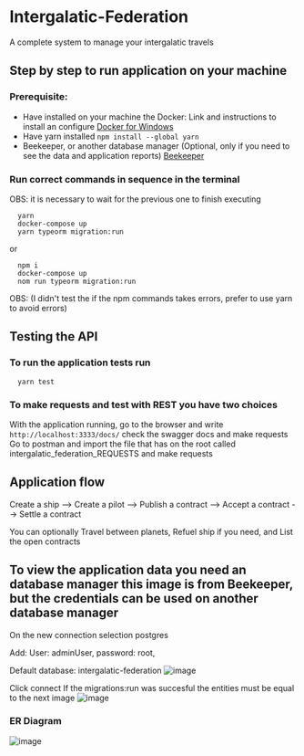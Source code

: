 # Intergalatic-Federation
A complete system to manage your intergalatic travels


## Step by step to run application on your machine
### Prerequisite:
  * Have installed on your machine the Docker: Link and instructions to install an configure [Docker for Windows](https://docs.docker.com/desktop/windows/install/)
  * Have yarn installed `npm install --global yarn`
  * Beekeeper, or another database manager (Optional, only if you need to see the data and application reports) [Beekeeper](https://www.beekeeperstudio.io/)

### Run correct commands in sequence in the terminal 
OBS: it is necessary to wait for the previous one to finish executing
```shell
  yarn
  docker-compose up
  yarn typeorm migration:run
```
or
```shell
  npm i
  docker-compose up
  nom run typeorm migration:run
``` 
OBS: (I didn't test the if the npm commands takes errors, prefer to use yarn to avoid errors)

## Testing the API
### To run the application tests run
```shell
  yarn test
```

### To make requests and test with REST you have two choices
With the application running, go to the browser and write `http://localhost:3333/docs/` check the swagger docs and make requests
Go to postman and import the file that has on the root called intergalatic_federation_REQUESTS and make requests

## Application flow
Create a ship --> Create a pilot --> Publish a contract --> Accept a contract --> Settle a contract

You can optionally Travel between planets, Refuel ship if you need, and List the open contracts

## To view the application data you need an database manager this image is from Beekeeper, but the credentials can be used on another database manager
On the new connection selection postgres

Add:
User: adminUser, 
password: root, 

Default database: intergalatic-federation
![image](https://user-images.githubusercontent.com/50158294/160209498-621fbc07-b167-4c6a-aba6-6d4031c52e29.png)

Click connect
If the migrations:run was succesful the entities must be equal to the next image
![image](https://user-images.githubusercontent.com/50158294/160209732-708de984-0a67-4de5-ac3c-b08724b622ad.png)

### ER Diagram
![image](https://user-images.githubusercontent.com/50158294/160210581-9f99b12e-2871-413c-aad0-a662b6de6387.png)

